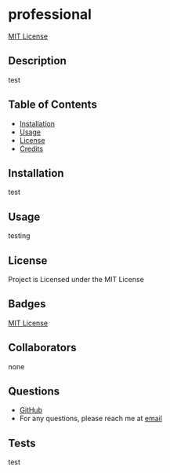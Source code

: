 # professional 
  [MIT License]()

  ## Description
  test

  ## Table of Contents
  * [Installation](#installation)
  * [Usage](#usage)
  * [License](#license)
  * [Credits](#collaborators)

  ## Installation
  test

  ## Usage
   testing

  ## License
  Project is Licensed under the MIT License

  ## Badges
  [MIT License]()

  ## Collaborators
  none

  ## Questions
  * [GitHub](https://github.com/AaronLiuXM)
  * For any questions, please reach me at [email](aaron@email.com)
  
  ## Tests
  test

